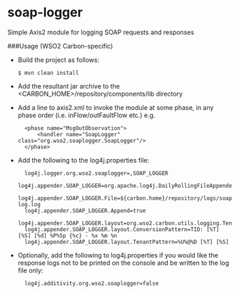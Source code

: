 soap-logger
===========

Simple Axis2 module for logging SOAP requests and responses

###Usage (WSO2 Carbon-specific)

- Build the project as follows:
	```
  $ mvn clean install
  ```

- Add the resultant jar archive to the <CARBON_HOME>/repository/components/lib directory

- Add a line to axis2.xml to invoke the module at some phase, in any phase order (i.e. inFlow/outFaultFlow etc.)
	e.g.
  ```
	<phase name="MsgOutObservation"> 
		<handler name="SoapLogger" class="org.wso2.soaplogger.SoapLogger"/> 
	</phase>
	```

- Add the following to the log4j.properties file:
  ```
	log4j.logger.org.wso2.soaplogger=,SOAP_LOGGER 
	log4j.appender.SOAP_LOGGER=org.apache.log4j.DailyRollingFileAppender 
	log4j.appender.SOAP_LOGGER.File=${carbon.home}/repository/logs/soap-log.log 
	log4j.appender.SOAP_LOGGER.Append=true 
	log4j.appender.SOAP_LOGGER.layout=org.wso2.carbon.utils.logging.TenantAwarePatternLayout 
	log4j.appender.SOAP_LOGGER.layout.ConversionPattern=TID: [%T] [%S] [%d] %P%5p {%c} - %x %m %n 
	log4j.appender.SOAP_LOGGER.layout.TenantPattern=%U%@%D [%T] [%S] 
  ```

- Optionally, add the following to log4j.properties if you would like the response logs not to be printed on the console and be written to the log file only:
  ```	
	log4j.additivity.org.wso2.soaplogger=false 
  ```
